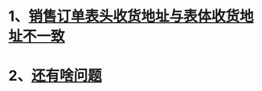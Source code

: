 # 1、[销售订单表头收货地址与表体收货地址不一致](..\QAS\DOCS\销售订单表头表体收货地址不一致.md)

# 2、[还有啥问题](..\QAS\DOCS\销售订单表头表体收货地址不一致.md)



 



